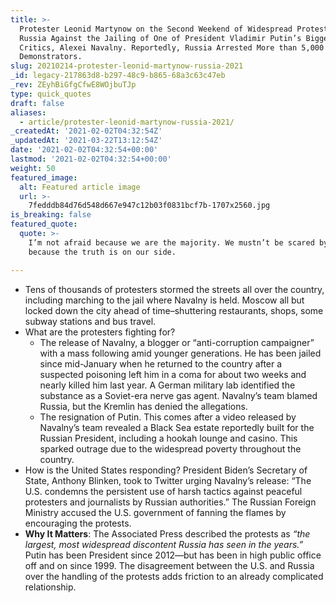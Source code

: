 ```yaml
---
title: >-
  Protester Leonid Martynow on the Second Weekend of Widespread Protests in
  Russia Against the Jailing of One of President Vladimir Putin’s Biggest
  Critics, Alexei Navalny. Reportedly, Russia Arrested More than 5,000
  Demonstrators.
slug: 20210214-protester-leonid-martynow-russia-2021
_id: legacy-217863d8-b297-48c9-b865-68a3c63c47eb
_rev: ZEyhBiGfgCfwE8WOjbuTJp
type: quick_quotes
draft: false
aliases:
  - article/protester-leonid-martynow-russia-2021/
_createdAt: '2021-02-02T04:32:54Z'
_updatedAt: '2021-03-22T13:12:54Z'
date: '2021-02-02T04:32:54+00:00'
lastmod: '2021-02-02T04:32:54+00:00'
weight: 50
featured_image:
  alt: Featured article image
  url: >-
    7fedddb84d76d548d667e947c12b03f0831bcf7b-1707x2560.jpg
is_breaking: false
featured_quote:
  quote: >-
    I’m not afraid because we are the majority. We mustn’t be scared by clubs
    because the truth is on our side.

---
```

* Tens of thousands of protesters stormed the streets all over the country, including marching to the jail where Navalny is held. Moscow all but locked down the city ahead of time–shuttering restaurants, shops, some subway stations and bus travel.
* What are the protesters fighting for?
  * The release of Navalny, a blogger or “anti-corruption campaigner” with a mass following amid younger generations. He has been jailed since mid-January when he returned to the country after a suspected poisoning left him in a coma for about two weeks and nearly killed him last year. A German military lab identified the substance as a Soviet-era nerve gas agent. Navalny’s team blamed Russia, but the Kremlin has denied the allegations.
  * The resignation of Putin. This comes after a video released by Navalny’s team revealed a Black Sea estate reportedly built for the Russian President, including a hookah lounge and casino. This sparked outrage due to the widespread poverty throughout the country.
* How is the United States responding? President Biden’s Secretary of State, Anthony Blinken, took to Twitter urging Navalny’s release: “The U.S. condemns the persistent use of harsh tactics against peaceful protesters and journalists by Russian authorities.” The Russian Foreign Ministry accused the U.S. government of fanning the flames by encouraging the protests.
* **Why It Matters**: The Associated Press described the protests as _“the largest, most widespread discontent Russia has seen in the years.”_ Putin has been President since 2012—but has been in high public office off and on since 1999. The disagreement between the U.S. and Russia over the handling of the protests adds friction to an already complicated relationship.